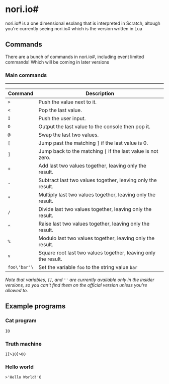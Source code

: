 # nori.io#
nori.io# is a one dimensional esolang that is interpreted in Scratch, altough you're currently seeing nori.io# which is the version written in Lua

## Commands
There are a bunch of commands in nori.io#, including event limited commands! Which will be coming in later versions

### Main commands
***

| Command     | Description                                           |
| ----------- | ----------------------------------------------------- |
| `>`         | Push the value next to it.                           |
| `<`         | Pop the last value.                                  |
| `I`         | Push the user input.                                 |
| `O`         | Output the last value to the console then pop it.    |
| `@`         | Swap the last two values.                            |
| `[`	      | Jump past the matching `]` if the last value is 0.   |
| `]`	      | Jump back to the matching `[` if the last value is not zero. |
| `+`     | Add last two values together, leaving only the result. |
| `-`     | Subtract last two values together, leaving only the result. |
| `*`     | Multiply last two values together, leaving only the result. |
| `/`     | Divide last two values together, leaving only the result. |
| `^`     | Raise last two values together, leaving only the result. |
| `%`     | Modulo last two values together, leaving only the result. |
| `v`     | Square root last two values together, leaving only the result. |
| `foo\'bar'\` | Set the variable `foo` to the string value `bar`

*Note that variables, `[]`, and `''` are currently available only in the insider versions, so you can't find them on the official version unless you're allowed to.*

## Example programs


### Cat program
```IO```

### Truth machine
```I[>1O]>0O```

### Hello world
```>'Hello World!'O```

